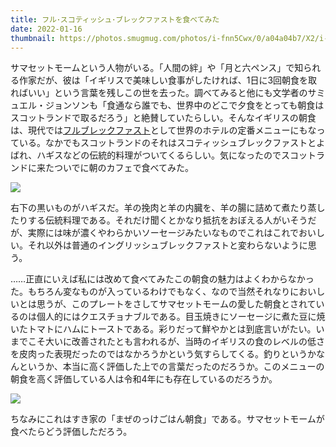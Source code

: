 ```yaml
---
title: フル･スコティッシュ･ブレックファストを食べてみた
date: 2022-01-16
thumbnail: https://photos.smugmug.com/photos/i-fnn5Cwx/0/a04a04b7/X2/i-fnn5Cwx-X2.jpg
---
```


サマセットモームという人物がいる。「人間の絆」や「月と六ペンス」で知られる作家だが、彼は「イギリスで美味しい食事がしたければ、1日に3回朝食を取ればいい」という言葉を残しこの世を去った。調べてみると他にも文学者のサミュエル・ジョンソンも「食通なら誰でも、世界中のどこで夕食をとっても朝食はスコットランドで取るだろう」と絶賛していたらしい。そんなイギリスの朝食は、現代では[フルブレックファスト](https://ja.wikipedia.org/wiki/%E3%83%95%E3%83%AB%E3%83%BB%E3%83%96%E3%83%AC%E3%83%83%E3%82%AF%E3%83%95%E3%82%A1%E3%82%B9%E3%83%88)として世界のホテルの定番メニューにもなっている。なかでもスコットランドのそれはスコティッシュブレックファストとよばれ、ハギスなどの伝統的料理がついてくるらしい。気になったのでスコットランドに来たついでに朝のカフェで食べてみた。

![](https://photos.smugmug.com/photos/i-fnn5Cwx/0/a04a04b7/X2/i-fnn5Cwx-X2.jpg)

右下の黒いものがハギスだ。羊の挽肉と羊の内臓を、羊の腸に詰めて煮たり蒸したりする伝統料理である。それだけ聞くとかなり抵抗をおぼえる人がいそうだが、実際には味が濃くやわらかいソーセージみたいなものでこれはこれでおいしい。それ以外は普通のイングリッシュブレックファストと変わらないように思う。

……正直にいえば私には改めて食べてみたこの朝食の魅力はよくわからなかった。もちろん変なものが入っているわけでもなく、なので当然それなりにおいしいとは思うが、このプレートをさしてサマセットモームの愛した朝食とされているのは個人的にはクエスチョナブルである。目玉焼きにソーセージに煮た豆に焼いたトマトにハムにトーストである。彩りだって鮮やかとは到底言いがたい。いまでこそ大いに改善されたとも言われるが、当時のイギリスの食のレベルの低さを皮肉った表現だったのではなかろうかという気すらしてくる。釣りというかなんというか、本当に高く評価した上での言葉だったのだろうか。このメニューの朝食を高く評価している人は令和4年にも存在しているのだろうか。

![](https://photos.smugmug.com/photos/i-4sBBWMg/0/3ce0e9fe/X2/i-4sBBWMg-X2.jpg)

ちなみにこれはすき家の「まぜのっけごはん朝食」である。サマセットモームが食べたらどう評価しただろう。


